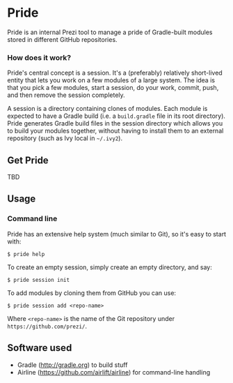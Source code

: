 Pride
=====

Pride is an internal Prezi tool to manage a pride of Gradle-built modules stored in different GitHub repositories.

### How does it work?

Pride's central concept is a session. It's a (preferably) relatively short-lived entity that lets you work on a few modules of a large system. The idea is that you pick a few modules, start a session, do your work, commit, push, and then remove the session completely.

A session is a directory containing clones of modules. Each module is expected to have a Gradle build (i.e. a `build.gradle` file in its root directory). Pride generates Gradle build files in the session directory which allows you to build your modules together, without having to install them to an external repository (such as Ivy local in `~/.ivy2`).

## Get Pride

TBD

## Usage

### Command line

Pride has an extensive help system (much similar to Git), so it's easy to start with:

    $ pride help

To create an empty session, simply create an empty directory, and say:

    $ pride session init

To add modules by cloning them from GitHub you can use:

    $ pride session add <repo-name>

Where `<repo-name>` is the name of the Git repository under `https://github.com/prezi/`.

## Software used

* Gradle (http://gradle.org) to build stuff
* Airline (https://github.com/airlift/airline) for command-line handling
